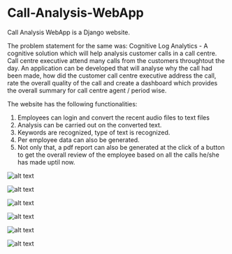 # Call-Analysis-WebApp

Call Analysis WebApp is a Django website.

The problem statement for the same was: 
Cognitive Log Analytics - A cognitive solution which will help analysis customer calls in a call centre.
Call centre executive attend many calls from the customers throughtout the day. An application can be developed that will analyse why the call had been made, how did the customer call centre executive address the call, rate the overall quality of the call and create a dashboard which provides the overall summary for call centre agent / period wise.

The website has the following functionalities:

1. Employees can login and convert the recent audio files to text files
2. Analysis can be carried out on the converted text.
3. Keywords are recognized, type of text is recognized.
4. Per employee data can also be generated.
5. Not only that, a pdf report can also be generated at the click of a button to get the overall review of the employee based on all the calls he/she has made uptil now.

![alt text](https://github.com/spgnahar/Call-Analysis-WebApp/tree/master/Screenshots/callerlist.png)

![alt text](https://github.com/spgnahar/Call-Analysis-WebApp/tree/master/Screenshots/dashboard.png)

![alt text](https://github.com/spgnahar/Call-Analysis-WebApp/tree/master/Screenshots/summary.png)

![alt text](https://github.com/spgnahar/Call-Analysis-WebApp/tree/master/Screenshots/summdoc.png)

![alt text](https://github.com/spgnahar/Call-Analysis-WebApp/tree/master/Screenshots/summdoc2.png)

![alt text](https://github.com/spgnahar/Call-Analysis-WebApp/tree/master/Screenshots/update.png)

